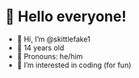 # 👋 Hello everyone!
- 👋 Hi, I’m @skittlefake1
- 🎂 14 years old
- 🧑 Pronouns: he/him
- 👀 I’m interested in coding (for fun)

<!---
skittlefake1/skittlefake1 is a ✨ special ✨ repository because its `README.md` (this file) appears on your GitHub profile.
You can click the Preview link to take a look at your changes.
--->
